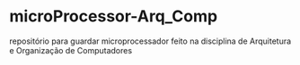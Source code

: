 # microProcessor-Arq_Comp
repositório para guardar microprocessador feito na disciplina de Arquitetura e Organização de Computadores
